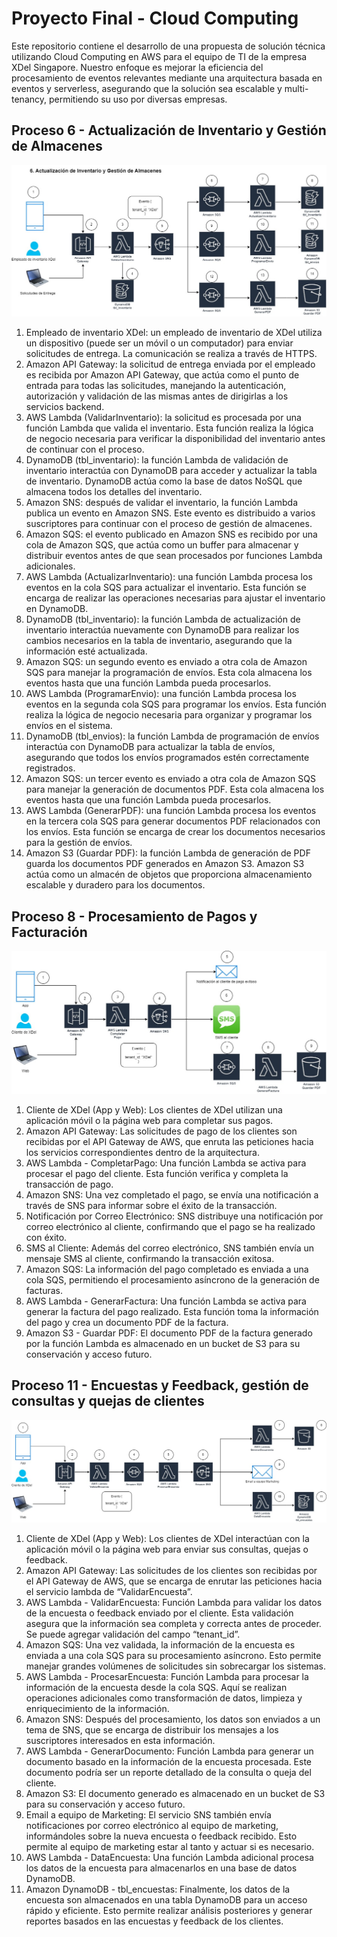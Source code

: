 # Proyecto Final - Cloud Computing

Este repositorio contiene el desarrollo de una propuesta de solución técnica utilizando Cloud Computing en AWS para el equipo de TI de la empresa XDel Singapore. Nuestro enfoque es mejorar la eficiencia del procesamiento de eventos relevantes mediante una arquitectura basada en eventos y serverless, asegurando que la solución sea escalable y multi-tenancy, permitiendo su uso por diversas empresas.

## Proceso 6 - Actualización de Inventario y Gestión de Almacenes

![Proceso6AWSDiagram](images/Proceso-6.jpg)

1. Empleado de inventario XDel: un empleado de inventario de XDel utiliza un dispositivo (puede ser un móvil o un computador) para enviar solicitudes de entrega. La comunicación se realiza a través de HTTPS.
2. Amazon API Gateway: la solicitud de entrega enviada por el empleado es recibida por Amazon API Gateway, que actúa como el punto de entrada para todas las solicitudes, manejando la autenticación, autorización y validación de las mismas antes de dirigirlas a los servicios backend.
3. AWS Lambda (ValidarInventario): la solicitud es procesada por una función Lambda que valida el inventario. Esta función realiza la lógica de negocio necesaria para verificar la disponibilidad del inventario antes de continuar con el proceso.
4. DynamoDB (tbl_inventario): la función Lambda de validación de inventario interactúa con DynamoDB para acceder y actualizar la tabla de inventario. DynamoDB actúa como la base de datos NoSQL que almacena todos los detalles del inventario.
5. Amazon SNS: después de validar el inventario, la función Lambda publica un evento en Amazon SNS. Este evento es distribuido a varios suscriptores para continuar con el proceso de gestión de almacenes.
6. Amazon SQS: el evento publicado en Amazon SNS es recibido por una cola de Amazon SQS, que actúa como un buffer para almacenar y distribuir eventos antes de que sean procesados por funciones Lambda adicionales.
7. AWS Lambda (ActualizarInventario): una función Lambda procesa los eventos en la cola SQS para actualizar el inventario. Esta función se encarga de realizar las operaciones necesarias para ajustar el inventario en DynamoDB.
8. DynamoDB (tbl_inventario): la función Lambda de actualización de inventario interactúa nuevamente con DynamoDB para realizar los cambios necesarios en la tabla de inventario, asegurando que la información esté actualizada.
9. Amazon SQS: un segundo evento es enviado a otra cola de Amazon SQS para manejar la programación de envíos. Esta cola almacena los eventos hasta que una función Lambda pueda procesarlos.
10. AWS Lambda (ProgramarEnvio): una función Lambda procesa los eventos en la segunda cola SQS para programar los envíos. Esta función realiza la lógica de negocio necesaria para organizar y programar los envíos en el sistema.
11. DynamoDB (tbl_envios): la función Lambda de programación de envíos interactúa con DynamoDB para actualizar la tabla de envíos, asegurando que todos los envíos programados estén correctamente registrados.
12. Amazon SQS: un tercer evento es enviado a otra cola de Amazon SQS para manejar la generación de documentos PDF. Esta cola almacena los eventos hasta que una función Lambda pueda procesarlos.
13. AWS Lambda (GenerarPDF): una función Lambda procesa los eventos en la tercera cola SQS para generar documentos PDF relacionados con los envíos. Esta función se encarga de crear los documentos necesarios para la gestión de envíos.
14. Amazon S3 (Guardar PDF): la función Lambda de generación de PDF guarda los documentos PDF generados en Amazon S3. Amazon S3 actúa como un almacén de objetos que proporciona almacenamiento escalable y duradero para los documentos.

## Proceso 8 - Procesamiento de Pagos y Facturación

![Proceso8AWSDiagram](images/Proceso-8.jpg)

1. Cliente de XDel (App y Web): Los clientes de XDel utilizan una aplicación móvil o la página web para completar sus pagos.
2. Amazon API Gateway: Las solicitudes de pago de los clientes son recibidas por el API Gateway de AWS, que enruta las peticiones hacia los servicios correspondientes dentro de la arquitectura.
3. AWS Lambda - CompletarPago: Una función Lambda se activa para procesar el pago del cliente. Esta función verifica y completa la transacción de pago.
4. Amazon SNS: Una vez completado el pago, se envía una notificación a través de SNS para informar sobre el éxito de la transacción.
5. Notificación por Correo Electrónico: SNS distribuye una notificación por correo electrónico al cliente, confirmando que el pago se ha realizado con éxito.
6. SMS al Cliente: Además del correo electrónico, SNS también envía un mensaje SMS al cliente, confirmando la transacción exitosa.
7. Amazon SQS: La información del pago completado es enviada a una cola SQS, permitiendo el procesamiento asíncrono de la generación de facturas.
8. AWS Lambda - GenerarFactura: Una función Lambda se activa para generar la factura del pago realizado. Esta función toma la información del pago y crea un documento PDF de la factura.
9. Amazon S3 - Guardar PDF: El documento PDF de la factura generado por la función Lambda es almacenado en un bucket de S3 para su conservación y acceso futuro.

## Proceso 11 - Encuestas y Feedback, gestión de consultas y quejas de clientes

![Proceso11AWSDiagram](images/Proceso-11.jpg)

1. Cliente de XDel (App y Web): Los clientes de XDel interactúan con la aplicación móvil o la página web para enviar sus consultas, quejas o feedback.
2. Amazon API Gateway: Las solicitudes de los clientes son recibidas por el API Gateway de AWS, que se encarga de enrutar las peticiones hacia el servicio lambda de “ValidarEncuesta”.
3. AWS Lambda - ValidarEncuesta: Función Lambda para validar los datos de la encuesta o feedback enviado por el cliente. Esta validación asegura que la información sea completa y correcta antes de proceder. Se puede agregar validación del campo “tenant_id”.
4. Amazon SQS: Una vez validada, la información de la encuesta es enviada a una cola SQS para su procesamiento asíncrono. Esto permite manejar grandes volúmenes de solicitudes sin sobrecargar los sistemas.
5. AWS Lambda - ProcesarEncuesta: Función Lambda para procesar la información de la encuesta desde la cola SQS. Aquí se realizan operaciones adicionales como transformación de datos, limpieza y enriquecimiento de la información.
6. Amazon SNS: Después del procesamiento, los datos son enviados a un tema de SNS, que se encarga de distribuir los mensajes a los suscriptores interesados en esta información.
7. AWS Lambda - GenerarDocumento: Función Lambda para generar un documento basado en la información de la encuesta procesada. Este documento podría ser un reporte detallado de la consulta o queja del cliente.
8. Amazon S3: El documento generado es almacenado en un bucket de S3 para su conservación y acceso futuro.
9. Email a equipo de Marketing: El servicio SNS también envía notificaciones por correo electrónico al equipo de marketing, informándoles sobre la nueva encuesta o feedback recibido. Esto permite al equipo de marketing estar al tanto y actuar si es necesario.
10. AWS Lambda - DataEncuesta: Una función Lambda adicional procesa los datos de la encuesta para almacenarlos en una base de datos DynamoDB.
11. Amazon DynamoDB - tbl_encuestas: Finalmente, los datos de la encuesta son almacenados en una tabla DynamoDB para un acceso rápido y eficiente. Esto permite realizar análisis posteriores y generar reportes basados en las encuestas y feedback de los clientes.
